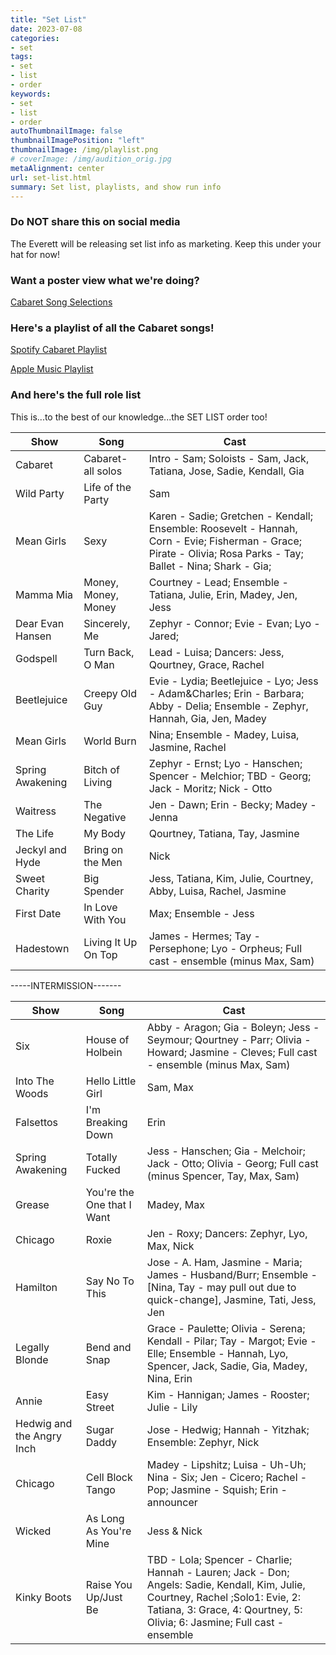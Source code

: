 ```yaml
---
title: "Set List"
date: 2023-07-08
categories:
- set
tags:
- set
- list
- order
keywords:
- set
- list
- order
autoThumbnailImage: false
thumbnailImagePosition: "left"
thumbnailImage: /img/playlist.png
# coverImage: /img/audition_orig.jpg
metaAlignment: center
url: set-list.html
summary: Set list, playlists, and show run info
---
```


### Do NOT share this on social media

The Everett will be releasing set list info as marketing. Keep this under your hat for now!

### Want a poster view what we're doing?
[Cabaret Song Selections](../doc/song-selections.pdf)

### Here's a playlist of all the Cabaret songs!
[Spotify Cabaret Playlist](https://open.spotify.com/playlist/6fjjUw19tawUxRoZpLNnqk?si=718ce0866b494f70)

[Apple Music Playlist](https://music.apple.com/us/playlist/after-dark-cabaret/pl.u-8DVlFo9VBgg)

### And here's the full role list
This is...to the best of our knowledge...the SET LIST order too!


| Show | Song | Cast |
| ------- | -------- | ------- |
| Cabaret | Cabaret- all solos | Intro - Sam; Soloists - Sam, Jack, Tatiana, Jose, Sadie, Kendall, Gia | 
| Wild Party | Life of the Party | Sam | 
| Mean Girls | Sexy | Karen - Sadie; Gretchen - Kendall; Ensemble: Roosevelt - Hannah, Corn - Evie; Fisherman - Grace; Pirate - Olivia; Rosa Parks - Tay; Ballet - Nina; Shark - Gia; | 
| Mamma Mia | Money, Money, Money | Courtney - Lead; Ensemble - Tatiana, Julie, Erin, Madey, Jen, Jess | 
| Dear Evan Hansen | Sincerely, Me | Zephyr - Connor; Evie - Evan; Lyo - Jared; | 
| Godspell | Turn Back, O Man | Lead - Luisa; Dancers: Jess, Qourtney, Grace, Rachel | 
| Beetlejuice | Creepy Old Guy | Evie - Lydia; Beetlejuice - Lyo; Jess - Adam&Charles; Erin - Barbara; Abby - Delia; Ensemble - Zephyr, Hannah, Gia, Jen, Madey |
| Mean Girls | World Burn | Nina; Ensemble - Madey, Luisa, Jasmine, Rachel |  
| Spring Awakening | Bitch of Living | Zephyr - Ernst; Lyo - Hanschen; Spencer - Melchior; TBD - Georg; Jack - Moritz; Nick - Otto | 
| Waitress | The Negative | Jen - Dawn; Erin - Becky; Madey - Jenna | 
| The Life | My Body | Qourtney, Tatiana, Tay, Jasmine | 
| Jeckyl and Hyde | Bring on the Men | Nick | 
| Sweet Charity | Big Spender | Jess, Tatiana, Kim, Julie, Courtney, Abby, Luisa, Rachel, Jasmine | 
| First Date | In Love With You | Max; Ensemble - Jess | 
| Hadestown | Living It Up On Top | James - Hermes; Tay - Persephone; Lyo - Orpheus; Full cast - ensemble (minus Max, Sam) | 

-----INTERMISSION-------



| Show | Song | Cast |
| ------- | -------- | ------- |
| Six | House of Holbein | Abby - Aragon; Gia - Boleyn; Jess - Seymour; Qourtney - Parr; Olivia - Howard; Jasmine - Cleves; Full cast - ensemble (minus Max, Sam) | 
| Into The Woods | Hello Little Girl | Sam, Max | 
| Falsettos | I'm Breaking Down | Erin | 
| Spring Awakening | Totally Fucked | Jess - Hanschen; Gia - Melchoir; Jack - Otto; Olivia - Georg; Full cast (minus Spencer, Tay, Max, Sam) |
| Grease | You're the One that I Want | Madey, Max | 
| Chicago | Roxie | Jen - Roxy; Dancers: Zephyr, Lyo, Max, Nick | 
| Hamilton | Say No To This | Jose - A. Ham, Jasmine - Maria; James - Husband/Burr; Ensemble - [Nina, Tay - may pull out due to quick-change], Jasmine, Tati, Jess, Jen | 
| Legally Blonde | Bend and Snap | Grace - Paulette; Olivia - Serena; Kendall - Pilar; Tay - Margot; Evie - Elle; Ensemble - Hannah, Lyo, Spencer, Jack, Sadie, Gia, Madey, Nina, Erin | 
| Annie | Easy Street | Kim - Hannigan; James - Rooster; Julie - Lily | 
| Hedwig and the Angry Inch | Sugar Daddy | Jose - Hedwig; Hannah - Yitzhak; Ensemble: Zephyr, Nick | 
| Chicago | Cell Block Tango | Madey - Lipshitz; Luisa - Uh-Uh; Nina - Six; Jen - Cicero; Rachel - Pop; Jasmine - Squish; Erin - announcer | 
| Wicked | As Long As You're Mine | Jess & Nick | 
| Kinky Boots | Raise You Up/Just Be | TBD - Lola; Spencer - Charlie; Hannah - Lauren; Jack - Don; Angels: Sadie, Kendall, Kim, Julie, Courtney, Rachel ;Solo1: Evie, 2: Tatiana, 3: Grace, 4: Qourtney, 5: Olivia; 6: Jasmine; Full cast - ensemble | 







